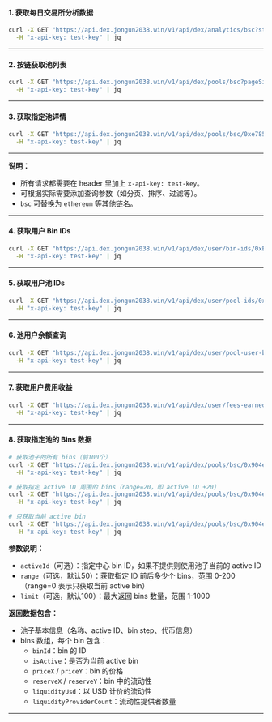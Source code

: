 #### 1. 获取每日交易所分析数据

```bash
curl -X GET "https://api.dex.jongun2038.win/v1/api/dex/analytics/bsc?startTime=1672531200&endTime=1704067200&version=all" \
  -H "x-api-key: test-key" | jq
```

---

#### 2. 按链获取池列表

```bash
curl -X GET "https://api.dex.jongun2038.win/v1/api/dex/pools/bsc?pageSize=10&pageNum=1&orderBy=volume" \
  -H "x-api-key: test-key" | jq
```

---

#### 3. 获取指定池详情

```bash
curl -X GET "https://api.dex.jongun2038.win/v1/api/dex/pools/bsc/0xe785e0899e7acd50a55f6b517f1f9c46574c9d7c" \
  -H "x-api-key: test-key" | jq
```

---

**说明：**
- 所有请求都需要在 header 里加上 `x-api-key: test-key`。
- 可根据实际需要添加查询参数（如分页、排序、过滤等）。
- `bsc` 可替换为 `ethereum` 等其他链名。

---

#### 4. 获取用户 Bin IDs

```bash
curl -X GET "https://api.dex.jongun2038.win/v1/api/dex/user/bin-ids/0xE0A051f87bb78f38172F633449121475a193fC1A/bsc/0xa871c952b96ad832ef4b12f1b96b5244a4106090" \
  -H "x-api-key: test-key" | jq
```

---

#### 5. 获取用户池 IDs

```bash
curl -X GET "https://api.dex.jongun2038.win/v1/api/dex/user/pool-ids/0xE0A051f87bb78f38172F633449121475a193fC1A/bsc?pageSize=20&pageNum=1" \
  -H "x-api-key: test-key" | jq
```

---

#### 6. 池用户余额查询

```bash
curl -X GET "https://api.dex.jongun2038.win/v1/api/dex/user/pool-user-balances?chainId=97&lpAddress=0xE0A051f87bb78f38172F633449121475a193fC1A&poolAddress=0x406ca3b0acd27b8060c84902d2b0cab6f5ad898d" \
  -H "x-api-key: test-key" | jq
```

---

#### 7. 获取用户费用收益

```bash
curl -X GET "https://api.dex.jongun2038.win/v1/api/dex/user/fees-earned/bsc/0xE0A051f87bb78f38172F633449121475a193fC1A/0x406ca3b0acd27b8060c84902d2b0cab6f5ad898d" \
  -H "x-api-key: test-key" | jq
```

---

#### 8. 获取指定池的 Bins 数据

```bash
# 获取池子的所有 bins（前100个）
curl -X GET "https://api.dex.jongun2038.win/v1/api/dex/pools/bsc/0x904ede072667c4bc3d7e6919b4a0a442559295c8/bins" \
  -H "x-api-key: test-key" | jq

# 获取指定 active ID 周围的 bins（range=20，即 active ID ±20）
curl -X GET "https://api.dex.jongun2038.win/v1/api/dex/pools/bsc/0x904ede072667c4bc3d7e6919b4a0a442559295c8/bins?activeId=8391210&range=20&limit=50" \
  -H "x-api-key: test-key" | jq

# 只获取当前 active bin
curl -X GET "https://api.dex.jongun2038.win/v1/api/dex/pools/bsc/0x904ede072667c4bc3d7e6919b4a0a442559295c8/bins?range=0&limit=1" \
  -H "x-api-key: test-key" | jq
```

**参数说明：**
- `activeId`（可选）：指定中心 bin ID，如果不提供则使用池子当前的 active ID
- `range`（可选，默认50）：获取指定 ID 前后多少个 bins，范围 0-200（range=0 表示只获取当前 active bin）
- `limit`（可选，默认100）：最大返回 bins 数量，范围 1-1000

**返回数据包含：**
- 池子基本信息（名称、active ID、bin step、代币信息）
- bins 数组，每个 bin 包含：
  - `binId`：bin 的 ID
  - `isActive`：是否为当前 active bin
  - `priceX` / `priceY`：bin 的价格
  - `reserveX` / `reserveY`：bin 中的流动性
  - `liquidityUsd`：以 USD 计价的流动性
  - `liquidityProviderCount`：流动性提供者数量

---
